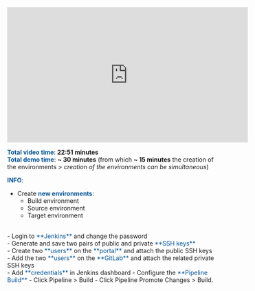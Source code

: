 <html>
 <body>
<iframe width="560" height="315" src="https://www.youtube.com/embed/jpBYykOvf00" frameborder="0" allow="accelerometer; autoplay; encrypted-media; gyroscope; picture-in-picture" allowfullscreen></iframe>
 </body>
</html>
 
<br>

<span style="color:#005294">**Total video time**</span>: **22:51 minutes**
<br>
<span style="color:#005294">**Total demo time**</span>: **~ 30 minutes** (from which **~ 15 minutes** the creation of the environments > *creation of the environments can be simultaneous*)

<span style="color:#005294">**INFO**</span>:
<br>
 - Create <span style="color:#005294">**new environments**</span>:
   - Build environment
   - Source environment
   - Target environment
<br>
 - Login to <span style="color:#005294">**Jenkins**</span> and change the password
 <br>
 - Generate and save two pairs of public and private <span style="color:#005294">**SSH keys**</span>
<br>
 - Create two <span style="color:#005294">**users**</span> on the <span style="color:#005294">**portal**</span> and attach the public SSH keys
<br>
 - Add the two <span style="color:#005294">**users**</span> on the <span style="color:#005294">**GitLab**</span> and attach the related private SSH keys
<br>
 - Add <span style="color:#005294">**credentials**</span> in Jenkins dashboard
 - Configure the <span style="color:#005294">**Pipeline Build**</span>
 - Click Pipeline > Build
 - Click Pipeline Promote Changes > Build.